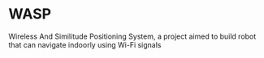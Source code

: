 # WASP
Wireless And Similitude Positioning System, a project aimed to build robot that can navigate indoorly using Wi-Fi signals

